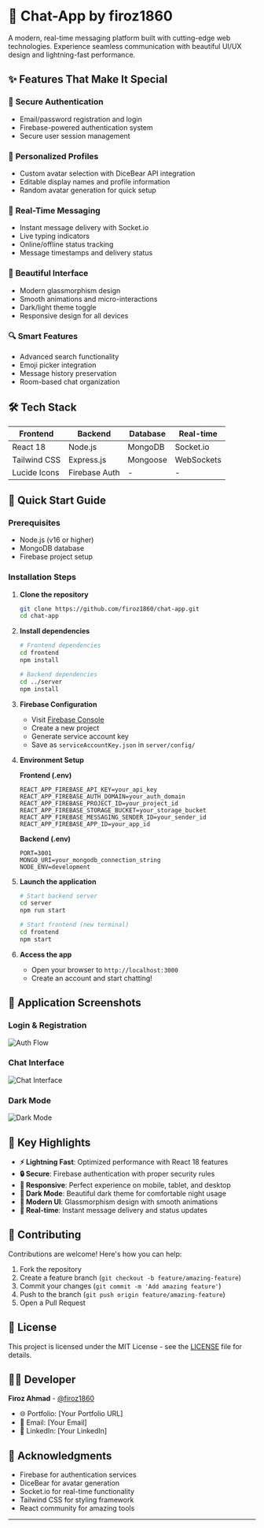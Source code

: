 # 🚀 Chat-App by firoz1860

A modern, real-time messaging platform built with cutting-edge web technologies. Experience seamless communication with beautiful UI/UX design and lightning-fast performance.

## ✨ Features That Make It Special

### 🔐 **Secure Authentication**
- Email/password registration and login
- Firebase-powered authentication system
- Secure user session management

### 👤 **Personalized Profiles**
- Custom avatar selection with DiceBear API integration
- Editable display names and profile information
- Random avatar generation for quick setup

### 💬 **Real-Time Messaging**
- Instant message delivery with Socket.io
- Live typing indicators
- Online/offline status tracking
- Message timestamps and delivery status

### 🎨 **Beautiful Interface**
- Modern glassmorphism design
- Smooth animations and micro-interactions
- Dark/light theme toggle
- Responsive design for all devices

### 🔍 **Smart Features**
- Advanced search functionality
- Emoji picker integration
- Message history preservation
- Room-based chat organization

## 🛠️ Tech Stack

| Frontend | Backend | Database | Real-time |
|----------|---------|----------|-----------|
| React 18 | Node.js | MongoDB | Socket.io |
| Tailwind CSS | Express.js | Mongoose | WebSockets |
| Lucide Icons | Firebase Auth | - | - |

## 🚀 Quick Start Guide

### Prerequisites
- Node.js (v16 or higher)
- MongoDB database
- Firebase project setup

### Installation Steps

1. **Clone the repository**
   ```bash
   git clone https://github.com/firoz1860/chat-app.git
   cd chat-app
   ```

2. **Install dependencies**
   ```bash
   # Frontend dependencies
   cd frontend
   npm install

   # Backend dependencies
   cd ../server
   npm install
   ```

3. **Firebase Configuration**
   - Visit [Firebase Console](https://console.firebase.google.com/)
   - Create a new project
   - Generate service account key
   - Save as `serviceAccountKey.json` in `server/config/`

4. **Environment Setup**
   
   **Frontend (.env)**
   ```env
   REACT_APP_FIREBASE_API_KEY=your_api_key
   REACT_APP_FIREBASE_AUTH_DOMAIN=your_auth_domain
   REACT_APP_FIREBASE_PROJECT_ID=your_project_id
   REACT_APP_FIREBASE_STORAGE_BUCKET=your_storage_bucket
   REACT_APP_FIREBASE_MESSAGING_SENDER_ID=your_sender_id
   REACT_APP_FIREBASE_APP_ID=your_app_id
   ```

   **Backend (.env)**
   ```env
   PORT=3001
   MONGO_URI=your_mongodb_connection_string
   NODE_ENV=development
   ```

5. **Launch the application**
   ```bash
   # Start backend server
   cd server
   npm run start

   # Start frontend (new terminal)
   cd frontend
   npm start
   ```

6. **Access the app**
   - Open your browser to `http://localhost:3000`
   - Create an account and start chatting!

## 📱 Application Screenshots

### Login & Registration
![Auth Flow](https://via.placeholder.com/600x300/4facfe/ffffff?text=Authentication+Flow)

### Chat Interface
![Chat Interface](https://via.placeholder.com/600x300/667eea/ffffff?text=Chat+Interface)

### Dark Mode
![Dark Mode](https://via.placeholder.com/600x300/232526/ffffff?text=Dark+Mode+Support)

## 🎯 Key Highlights

- **⚡ Lightning Fast**: Optimized performance with React 18 features
- **🔒 Secure**: Firebase authentication with proper security rules
- **📱 Responsive**: Perfect experience on mobile, tablet, and desktop
- **🌙 Dark Mode**: Beautiful dark theme for comfortable night usage
- **🎨 Modern UI**: Glassmorphism design with smooth animations
- **🔄 Real-time**: Instant message delivery and status updates

## 🤝 Contributing

Contributions are welcome! Here's how you can help:

1. Fork the repository
2. Create a feature branch (`git checkout -b feature/amazing-feature`)
3. Commit your changes (`git commit -m 'Add amazing feature'`)
4. Push to the branch (`git push origin feature/amazing-feature`)
5. Open a Pull Request

## 📄 License

This project is licensed under the MIT License - see the [LICENSE](LICENSE) file for details.

## 👨‍💻 Developer

**Firoz Ahmad** - [@firoz1860](https://github.com/firoz1860)

- 🌐 Portfolio: [Your Portfolio URL]
- 📧 Email: [Your Email]
- 💼 LinkedIn: [Your LinkedIn]

## 🙏 Acknowledgments

- Firebase for authentication services
- DiceBear for avatar generation
- Socket.io for real-time functionality
- Tailwind CSS for styling framework
- React community for amazing tools

---

